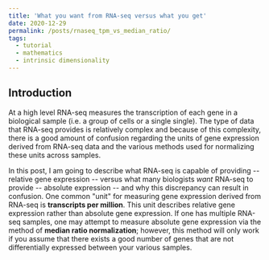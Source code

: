 ```yaml
---
title: 'What you want from RNA-seq versus what you get'
date: 2020-12-29
permalink: /posts/rnaseq_tpm_vs_median_ratio/
tags:
  - tutorial
  - mathematics
  - intrinsic dimensionality
---
```


Introduction
---------

At a high level RNA-seq measures the transcription of each gene in a biological sample (i.e. a group of cells or a single single).  The type of data that RNA-seq provides is relatively complex and because of this complexity, there is a good amount of confusion regarding the units of gene expression derived from RNA-seq data and the various methods used for normalizing these units across samples.

In this post, I am going to describe what RNA-seq is capable of providing -- relative gene expression -- versus what many biologists *want* RNA-seq to provide -- absolute expression -- and why this discrepancy can result in confusion. One common "unit" for measuring gene expression derived from RNA-seq is **transcripts per million**. This unit describes relative gene expression rather than absolute gene expression. If one has multiple RNA-seq samples, one may attempt to measure absolute gene expression via the method of **median ratio normalization**; however, this method will only work if you assume that there exists a good number of genes that are not differentially expressed between your various samples.






